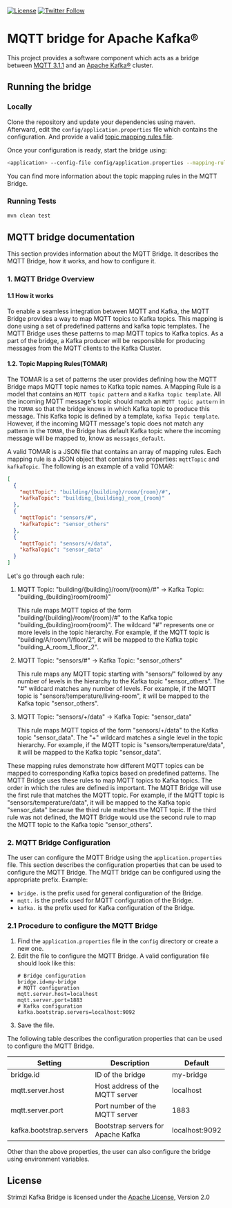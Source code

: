 [![License](https://img.shields.io/badge/license-Apache--2.0-blue.svg)](http://www.apache.org/licenses/LICENSE-2.0)
[![Twitter Follow](https://img.shields.io/twitter/follow/strimziio?style=social)](https://twitter.com/strimziio)

# MQTT bridge for Apache Kafka®

This project provides a software component which acts as a bridge between [MQTT 3.1.1](http://docs.oasis-open.org/mqtt/mqtt/v3.1.1/os/mqtt-v3.1.1-os.html) 
and an [Apache Kafka®](https://kafka.apache.org/) cluster.

## Running the bridge

### Locally

Clone the repository and update your dependencies using maven.
Afterward, edit the `config/application.properties` file which contains the configuration. And provide a valid [topic mapping rules file]().

Once your configuration is ready, start the bridge using:

```bash
<application> --config-file config/application.properties --mapping-rules=path/to/mapping-rules
```

You can find more information about the topic mapping rules in the MQTT Bridge.

### Running Tests

```bash
mvn clean test
```

## MQTT bridge documentation

This section provides information about the MQTT Bridge. It describes the MQTT Bridge, how it works, and how to configure it.

### 1. MQTT Bridge Overview

#### 1.1 How it works

To enable a seamless integration between MQTT and Kafka, the MQTT Bridge provides a way to map MQTT topics to Kafka topics. 
This mapping is done using a set of predefined patterns and kafka topic templates. The MQTT Bridge uses these patterns to map MQTT topics to Kafka topics. 
As a part of the bridge, a Kafka producer will be responsible for producing messages from the MQTT clients to the Kafka Cluster.

#### 1.2. Topic Mapping Rules(TOMAR)

The TOMAR is a set of patterns the user provides defining how the MQTT Bridge maps MQTT topic names to Kafka topic names.
A Mapping Rule is a model that contains an `MQTT topic pattern` and a `Kafka topic template`. 
All the incoming MQTT message's topic should match an `MQTT topic pattern` in the `TOMAR` so that the bridge knows in which 
Kafka topic to produce this message. This Kafka topic is defined by a template, `kafka Topic template`. 
However, if the incoming MQTT message's topic does not match any pattern in the `TOMAR`, the Bridge has default Kafka 
topic where the incoming message will be mapped to, know as `messages_default`.

A valid TOMAR is a JSON file that contains an array of mapping rules. 
Each mapping rule is a JSON object that contains two properties: `mqttTopic` and `kafkaTopic`. The following is an example of a valid TOMAR:

```json
[
  {
    "mqttTopic": "building/{building}/room/{room}/#",
    "kafkaTopic": "building_{building}_room_{room}"
  },
  {
    "mqttTopic": "sensors/#",
    "kafkaTopic": "sensor_others"
  },
  {
    "mqttTopic": "sensors/+/data",
    "kafkaTopic": "sensor_data"
  }
]
```

Let's go through each rule:

1. MQTT Topic: "building/{building}/room/{room}/#" -> Kafka Topic: "building_{building}room{room}"

    This rule maps MQTT topics of the form "building/{building}/room/{room}/#" to the Kafka topic "building_{building}room{room}". 
    The wildcard "#" represents one or more levels in the topic hierarchy. For example, if the MQTT topic is "building/A/room/1/floor/2", 
    it will be mapped to the Kafka topic "building_A_room_1_floor_2".

2. MQTT Topic: "sensors/#" -> Kafka Topic: "sensor_others"

    This rule maps any MQTT topic starting with "sensors/" followed by any number of levels in the hierarchy to the Kafka topic "sensor_others". 
    The "#" wildcard matches any number of levels. For example, if the MQTT topic is "sensors/temperature/living-room", 
    it will be mapped to the Kafka topic "sensor_others".

3. MQTT Topic: "sensors/+/data" -> Kafka Topic: "sensor_data"

    This rule maps MQTT topics of the form "sensors/+/data" to the Kafka topic "sensor_data". The "+" 
    wildcard matches a single level in the topic hierarchy. For example, if the MQTT topic is "sensors/temperature/data", 
    it will be mapped to the Kafka topic "sensor_data".

These mapping rules demonstrate how different MQTT topics can be mapped to corresponding Kafka topics based on predefined patterns.
The MQTT Bridge uses these rules to map MQTT topics to Kafka topics.
The order in which the rules are defined is important. The MQTT Bridge will use the first rule that matches the MQTT topic. 
For example, if the MQTT topic is "sensors/temperature/data", 
it will be mapped to the Kafka topic "sensor_data" because the third rule matches the MQTT topic. If the third rule was not defined,
the MQTT Bridge would use the second rule to map the MQTT topic to the Kafka topic "sensor_others".

### 2. MQTT Bridge Configuration

The user can configure the MQTT Bridge using the `application.properties` file. This section describes the configuration 
properties that can be used to configure the MQTT Bridge.
The MQTT bridge can be configured using the appropriate prefix. Example:

- `bridge.` is the prefix used for general configuration of the Bridge.
- `mqtt.` is the prefix used for MQTT configuration of the Bridge.
- `kafka.` is the prefix used for Kafka configuration of the Bridge.

### 2.1 Procedure to configure the MQTT Bridge

1. Find the `application.properties` file in the `config` directory or create a new one.
2. Edit the file to configure the MQTT Bridge.
    A valid configuration file should look like this:
    ```properties
    # Bridge configuration
    bridge.id=my-bridge
    # MQTT configuration
    mqtt.server.host=localhost
    mqtt.server.port=1883
    # Kafka configuration
    kafka.bootstrap.servers=localhost:9092
    ```
3. Save the file.

The following table describes the configuration properties that can be used to configure the MQTT Bridge.

| Setting                        | Description                                     | Default           |
| ------------------------------ | ----------------------------------------------- |-------------------|
| bridge.id                      | ID of the bridge                                | my-bridge         |
| mqtt.server.host               | Host address of the MQTT server                 | localhost         |
| mqtt.server.port               | Port number of the MQTT server                  | 1883              |
| kafka.bootstrap.servers        | Bootstrap servers for Apache Kafka              | localhost:9092    |

Other than the above properties, the user can also configure the bridge using environment variables.

## License

Strimzi Kafka Bridge is licensed under the [Apache License](./LICENSE), Version 2.0